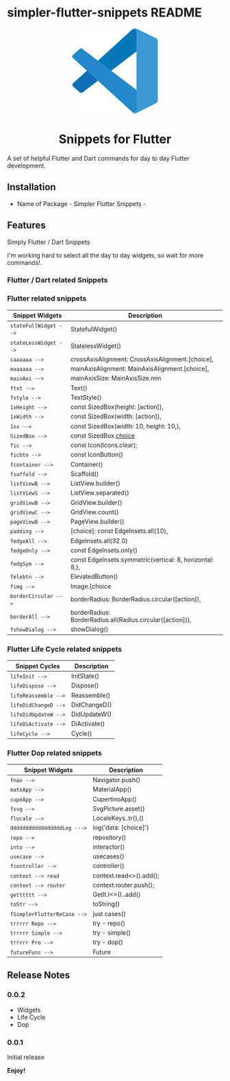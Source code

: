 # simpler-flutter-snippets README
<div align="center">
  <a href="https://marketplace.visualstudio.com/items?itemName=Eldiyar-Dev.simpler-flutter-tasks">
    <img src="images/vscode.png"/>
  </a>

  <h1>Snippets for Flutter </h1>
</div>

A set of helpful Flutter and Dart commands for day to day Flutter development.

## Installation

- Name of Package - Simpler Flutter Snippets -


## Features

Simply Flutter / Dart Snippets

I'm working hard to select all the day to day widgets, so wait for more commands!.

### Flutter / Dart related Snippets

### Flutter related snippets

| Snippet Widgets       |Description                                                                 |
| ----------------------|-----------------------------------------------------------------------     |
| `stateFullWidget -->` |  StatefulWidget()                                                          |
| `stateLessWidget -->` |  StatelessWidget()                                                         |
| `caaaaaa -->`         |  crossAxisAlignment: CrossAxisAlignment.[choice],                          |
| `maaaaaa -->`         |  mainAxisAlignment: MainAxisAlignment.[choice],                            |
| `mainAxi -->`         |  mainAxisSize: MainAxisSize.min                                            |
| `ftxt -->`            |  Text()                                                                    |
| `fstyle -->`          |  TextStyle()                                                               |
| `1xHeight -->`        |  const SizedBox(height: [action]),                                         |
| `1xWidth -->`         |  const SizedBox(width: [action]),                                          |
| `1xx -->`             |  const SizedBox(width: 10,  height: 10,),                                  |
| `SizedBox -->`        |  const SizedBox.[choice]()                                                 |
| `fic -->`             |  const Icon(Icons.clear);                                                  |
| `ficbtn -->`          |  const IconButton()                                                        |
| `fcontainer -->`      |  Container()                                                               |
| `fsaffold -->`        |  Scaffold()                                                                |
| `listViewB -->`       |  ListView.builder()                                                        |
| `listViewS -->`       |  ListView.separated()                                                      |
| `gridViewB -->`       |  GridView.builder()                                                        |
| `gridViewC -->`       |  GridView.count()                                                          |
| `pageViewB -->`       |  PageView.builder()                                                        |
| `padding --> `        |  [choice]: const EdgeInsets.all(10),                                       |
| `fedgeAll -->`        |  EdgeInsets.all(32.0)                                                      |
| `fedgeOnly -->`       |  const EdgeInsets.only()                                                   |
| `fedgSym -->`         |  const EdgeInsets.symmetric(vertical: 8, horizontal: 8,),                  |
| `felebtn -->`         |  ElevatedButton()                                                          |
| `fimg -->`            |  Image.[choice|assets,network|];                                           |
| `borderCircular -->`  |  borderRadius: BorderRadius.circular([action]),                            |
| `borderAll -->`       |  borderRadius: BorderRadius.all(Radius.circular([action])),                |
| `fshowDialog -->`     |  showDialog()                                                              |


### Flutter Life Cycle related snippets


| Snippet Cycles        |Description                                                                 |
| ----------------------|-----------------------------------------------------------------------     |
| `lifeInit -->`        |  InitState()                                                               |
| `lifeDispose -->`     |  Dispose()                                                                 |
| `lifeReassemble -->`  |  Reassemble()                                                              |
| `lifeDidChangeD -->`  |  DidChangeD()                                                              |
| `lifeDidUpdateW -->`  |  DidUpdateW()                                                              |
| `lifeDiActivate -->`  |  DiActivate()                                                              |
| `lifeCycle -->`       |  Cycle()                                                                   |


### Flutter Dop related snippets

| Snippet Widgets               |Description                                                         |
| ------------------------------|--------------------------------------------------------------      |
| `fnav -->`                    |  Navigator.push()                                                  |
| `mateApp -->`                 |  MaterialApp()                                                     |
| `cupeApp -->`                 |  CupertinoApp()                                                    |
| `fsvg -->`                    |  SvgPicture.asset()                                                |
| `flocale -->`                 |  LocaleKeys..tr(),()                                               |
| `dddddddddddddddddLog --->`   |  log('data: [choice]')                                             |
| `repo -->`                    |  repository()                                                      |
| `into -->`                    |  interactor()                                                      |
| `usecase -->`                 |  usecases()                                                        |
| `fcontroller -->`             |  controller()                                                      |
| `context --> read`            |  context.read<>().add();                                           |
| `context --> router`          |  context.router.push();                                            |
| `getttttt -->`                |  GetIt.I<>()..add()                                                |
| `toStr -->`                   |  toString()                                                        |
| `fSimplerFlutterReCase -->`   |  just cases()                                                      |
| `trrrrr Repo -->`             |  try - repo()                                                      |
| `trrrrr Simple -->`           |  try - simple()                                                    |
| `trrrrr Pro -->`              |  try - dop()                                                       |
| `futureFunc -->`              |  Future<void>                                                      |




## Release Notes

### 0.0.2
  - Widgets
  - Life Cycle
  - Dop
### 0.0.1

Initial release

**Enjoy!**
